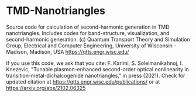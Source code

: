 # TMD-Nanotriangles
Source code for calculation of second-harmonic generation in TMD nanotriangles. Includes codes for band-structure, visualization, and second-harmonic generation. 
(c) Quantum Transport Theory and Simulation Group, Electrical and Computer Engineering, University of Wisconsin - Madison, Madison, USA
    https://qtts.engr.wisc.edu/

If you use this code, we ask that you cite: F. Karimi, S. Soleimanikahnoj, I. Knezevic, "Tunable plasmon-enhanced second-order optical nonlinearity in transition-metal-dichalcogenide nanotriangles," in press (2021). 
Check for updated citation at https://qtts.engr.wisc.edu/publications/ or at https://arxiv.org/abs/2102.06325
